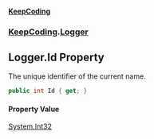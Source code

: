#### [KeepCoding](index.md 'index')
### [KeepCoding](KeepCoding.md 'KeepCoding').[Logger](Logger.md 'KeepCoding.Logger')
## Logger.Id Property
The unique identifier of the current name.  
```csharp
public int Id { get; }
```
#### Property Value
[System.Int32](https://docs.microsoft.com/en-us/dotnet/api/System.Int32 'System.Int32')
